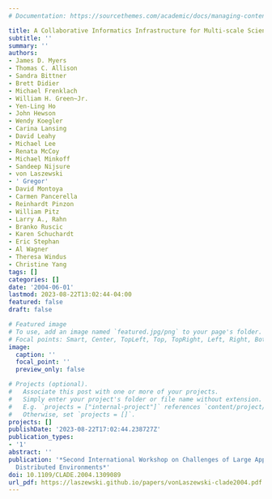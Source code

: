 ```yaml
---
# Documentation: https://sourcethemes.com/academic/docs/managing-content/

title: A Collaborative Informatics Infrastructure for Multi-scale Science
subtitle: ''
summary: ''
authors:
- James D. Myers
- Thomas C. Allison
- Sandra Bittner
- Brett Didier
- Michael Frenklach
- William H. Green~Jr.
- Yen-Ling Ho
- John Hewson
- Wendy Koegler
- Carina Lansing
- David Leahy
- Michael Lee
- Renata McCoy
- Michael Minkoff
- Sandeep Nijsure
- von Laszewski
- ' Gregor'
- David Montoya
- Carmen Pancerella
- Reinhardt Pinzon
- William Pitz
- Larry A., Rahn
- Branko Ruscic
- Karen Schuchardt
- Eric Stephan
- Al Wagner
- Theresa Windus
- Christine Yang
tags: []
categories: []
date: '2004-06-01'
lastmod: 2023-08-22T13:02:44-04:00
featured: false
draft: false

# Featured image
# To use, add an image named `featured.jpg/png` to your page's folder.
# Focal points: Smart, Center, TopLeft, Top, TopRight, Left, Right, BottomLeft, Bottom, BottomRight.
image:
  caption: ''
  focal_point: ''
  preview_only: false

# Projects (optional).
#   Associate this post with one or more of your projects.
#   Simply enter your project's folder or file name without extension.
#   E.g. `projects = ["internal-project"]` references `content/project/deep-learning/index.md`.
#   Otherwise, set `projects = []`.
projects: []
publishDate: '2023-08-22T17:02:44.238727Z'
publication_types:
- '1'
abstract: ''
publication: '*Second International Workshop on Challenges of Large Applications in
  Distributed Environments*'
doi: 10.1109/CLADE.2004.1309089
url_pdf: https://laszewski.github.io/papers/vonLaszewski-clade2004.pdf
---
```

